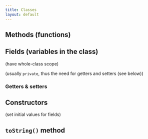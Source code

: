 ```yaml
---
title: Classes
layout: default
---
```


## Methods (functions)

## Fields (variables in the class)

(have whole-class scope)

(usually `private`, thus the need for getters and setters (see below))

### Getters & setters

## Constructors

(set initial values for fields)

## `toString()` method


